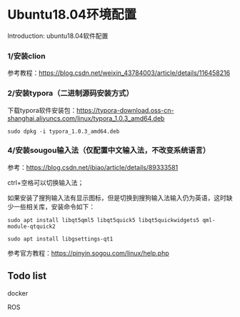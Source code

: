 # Ubuntu18.04环境配置

Introduction:  ubuntu18.04软件配置

### 1/安装clion  

参考教程：https://blog.csdn.net/weixin_43784003/article/details/116458216

### 2/安装typora（二进制源码安装方式）

下载typora软件安装包：https://typora-download.oss-cn-shanghai.aliyuncs.com/linux/typora_1.0.3_amd64.deb

`sudo dpkg -i typora_1.0.3_amd64.deb` 

### 4/安装sougou输入法（仅配置中文输入法，不改变系统语言）

参考：https://blog.csdn.net/ibiao/article/details/89333581

ctrl+空格可以切换输入法；

如果安装了搜狗输入法有显示图标，但是切换到搜狗输入法输入仍为英语，这时缺少一些相关库，安装命令如下：

`sudo apt install libqt5qml5 libqt5quick5 libqt5quickwidgets5 qml-module-qtquick2`

`sudo apt install libgsettings-qt1`

参考官方教程：https://pinyin.sogou.com/linux/help.php

## Todo list

docker

ROS

